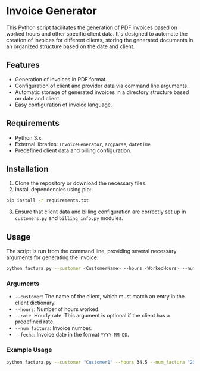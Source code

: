 # Invoice Generator

This Python script facilitates the generation of PDF invoices based on worked hours and other specific client data. It's designed to automate the creation of invoices for different clients, storing the generated documents in an organized structure based on the date and client.
## Features
- Generation of invoices in PDF format.
- Configuration of client and provider data via command line arguments.
- Automatic storage of generated invoices in a directory structure based on date and client.
- Easy configuration of invoice language.
## Requirements
- Python 3.x 
- External libraries: `InvoiceGenerator`, `argparse`, `datetime`
- Predefined client data and billing configuration.
## Installation 
1. Clone the repository or download the necessary files. 
2. Install dependencies using pip:

```bash
pip install -r requirements.txt
``` 
3. Ensure that client data and billing configuration are correctly set up in `customers.py` and `billing_info.py` modules.
## Usage

The script is run from the command line, providing several necessary arguments for generating the invoice:

```bash
python factura.py --customer <CustomerName> --hours <WorkedHours> --num_factura <InvoiceNumber> --fecha <InvoiceDate> [--rate <HourlyRate>]
```


### Arguments 
- `--customer`: The name of the client, which must match an entry in the client dictionary. 
- `--hours`: Number of hours worked. 
- `--rate`: Hourly rate. This argument is optional if the client has a predefined rate. 
- `--num_factura`: Invoice number. 
- `--fecha`: Invoice date in the format `YYYY-MM-DD`.
### Example Usage

```bash
python factura.py --customer "Customer1" --hours 34.5 --num_factura "2024-001-AC" --fecha "2024-01-15"
```